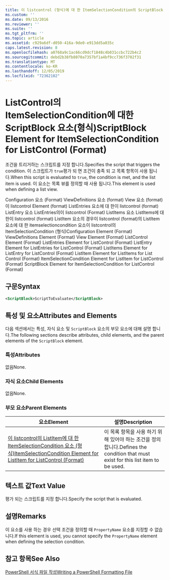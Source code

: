 ```yaml
---
title: 이 listcontrol (형식)에 대 한 ItemSelectionCondition의 ScriptBlock 요소 | Microsoft Docs
ms.custom: ''
ms.date: 09/13/2016
ms.reviewer: ''
ms.suite: ''
ms.tgt_pltfrm: ''
ms.topic: article
ms.assetid: c929a6df-d050-416a-9de0-e913dd5a035c
caps.latest.revision: 8
ms.openlocfilehash: a0768a9c1ac66cd9dcf1848c4b031ccbc722b4c2
ms.sourcegitcommit: debd2b38fb8070a7357bf1a4bf9cc736f3702f31
ms.translationtype: MT
ms.contentlocale: ko-KR
ms.lasthandoff: 12/05/2019
ms.locfileid: "72362102"
---
```

# <a name="scriptblock-element-for-itemselectioncondition-for-listcontrol-format"></a><span data-ttu-id="356ec-102">ListControl의 ItemSelectionCondition에 대한 ScriptBlock 요소(형식)</span><span class="sxs-lookup"><span data-stu-id="356ec-102">ScriptBlock Element for ItemSelectionCondition for ListControl (Format)</span></span>

<span data-ttu-id="356ec-103">조건을 트리거하는 스크립트를 지정 합니다.</span><span class="sxs-lookup"><span data-stu-id="356ec-103">Specifies the script that triggers the condition.</span></span> <span data-ttu-id="356ec-104">이 스크립트가 `true`평가 되 면 조건이 충족 되 고 목록 항목이 사용 됩니다.</span><span class="sxs-lookup"><span data-stu-id="356ec-104">When this script is evaluated to `true`, the condition is met, and the list item is used.</span></span> <span data-ttu-id="356ec-105">이 요소는 목록 뷰를 정의할 때 사용 됩니다.</span><span class="sxs-lookup"><span data-stu-id="356ec-105">This element is used when defining a list view.</span></span>

<span data-ttu-id="356ec-106">Configuration 요소 (Format) ViewDefinitions 요소 (format) View 요소 (format)이 listcontrol Element (format) ListEntries 요소에 대 한이 listcontrol (format) ListEntry 요소 ListEntries의이 listcontrol (Format) ListItems 요소 ListItems에 대 한이 listcontrol (format) ListItem 요소의 경우이 listcontrol (format)의 ListItem 요소에 대 한 itemselectioncondition 요소이 listcontrol의 ItemSelectionCondition (형식)</span><span class="sxs-lookup"><span data-stu-id="356ec-106">Configuration Element (Format) ViewDefinitions Element (Format) View Element (Format) ListControl Element (Format) ListEntries Element for ListControl (Format) ListEntry Element for ListEntries for ListControl (Format) ListItems Element for ListEntry for ListControl (Format) ListItem Element for ListItems for List Control (Format) ItemSelectionCondition Element for ListItem for ListControl (Format) ScriptBlock Element for ItemSelectionCondition for ListControl  (Format)</span></span>

## <a name="syntax"></a><span data-ttu-id="356ec-107">구문</span><span class="sxs-lookup"><span data-stu-id="356ec-107">Syntax</span></span>

```xml
<ScriptBlock>ScriptToEvaluate</ScriptBlock>
```

## <a name="attributes-and-elements"></a><span data-ttu-id="356ec-108">특성 및 요소</span><span class="sxs-lookup"><span data-stu-id="356ec-108">Attributes and Elements</span></span>

<span data-ttu-id="356ec-109">다음 섹션에서는 특성, 자식 요소 및 `ScriptBlock` 요소의 부모 요소에 대해 설명 합니다.</span><span class="sxs-lookup"><span data-stu-id="356ec-109">The following sections describe attributes, child elements, and the parent elements of the `ScriptBlock` element.</span></span>

### <a name="attributes"></a><span data-ttu-id="356ec-110">특성</span><span class="sxs-lookup"><span data-stu-id="356ec-110">Attributes</span></span>

<span data-ttu-id="356ec-111">없음</span><span class="sxs-lookup"><span data-stu-id="356ec-111">None.</span></span>

### <a name="child-elements"></a><span data-ttu-id="356ec-112">자식 요소</span><span class="sxs-lookup"><span data-stu-id="356ec-112">Child Elements</span></span>

<span data-ttu-id="356ec-113">없음</span><span class="sxs-lookup"><span data-stu-id="356ec-113">None.</span></span>

### <a name="parent-elements"></a><span data-ttu-id="356ec-114">부모 요소</span><span class="sxs-lookup"><span data-stu-id="356ec-114">Parent Elements</span></span>

|<span data-ttu-id="356ec-115">요소</span><span class="sxs-lookup"><span data-stu-id="356ec-115">Element</span></span>|<span data-ttu-id="356ec-116">설명</span><span class="sxs-lookup"><span data-stu-id="356ec-116">Description</span></span>|
|-------------|-----------------|
|[<span data-ttu-id="356ec-117">이 listcontrol의 ListItem에 대 한 ItemSelectionCondition 요소 (형식)</span><span class="sxs-lookup"><span data-stu-id="356ec-117">ItemSelectionCondition Element for ListItem for ListControl (Format)</span></span>](./itemselectioncondition-element-for-listitem-for-listcontrol-format.md)|<span data-ttu-id="356ec-118">이 목록 항목을 사용 하기 위해 있어야 하는 조건을 정의 합니다.</span><span class="sxs-lookup"><span data-stu-id="356ec-118">Defines the condition that must exist for this list item to be used.</span></span>|

## <a name="text-value"></a><span data-ttu-id="356ec-119">텍스트 값</span><span class="sxs-lookup"><span data-stu-id="356ec-119">Text Value</span></span>

<span data-ttu-id="356ec-120">평가 되는 스크립트를 지정 합니다.</span><span class="sxs-lookup"><span data-stu-id="356ec-120">Specify the script that is evaluated.</span></span>

## <a name="remarks"></a><span data-ttu-id="356ec-121">설명</span><span class="sxs-lookup"><span data-stu-id="356ec-121">Remarks</span></span>

<span data-ttu-id="356ec-122">이 요소를 사용 하는 경우 선택 조건을 정의할 때 `PropertyName` 요소를 지정할 수 없습니다.</span><span class="sxs-lookup"><span data-stu-id="356ec-122">If this element is used, you cannot specify the `PropertyName` element when defining the selection condition.</span></span>

## <a name="see-also"></a><span data-ttu-id="356ec-123">참고 항목</span><span class="sxs-lookup"><span data-stu-id="356ec-123">See Also</span></span>

[<span data-ttu-id="356ec-124">PowerShell 서식 파일 작성</span><span class="sxs-lookup"><span data-stu-id="356ec-124">Writing a PowerShell Formatting File</span></span>](./writing-a-powershell-formatting-file.md)
